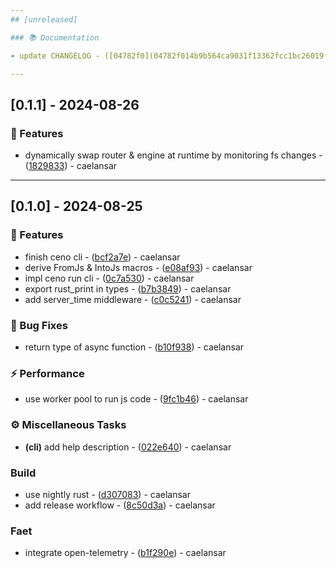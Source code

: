 ```yaml
---
## [unreleased]

### 📚 Documentation

- update CHANGELOG - ([04782f0](04782f014b9b564ca9031f13362fcc1bc26019f0)) - caelansar

---
```

## [0.1.1] - 2024-08-26

### 🚀 Features

- dynamically swap router & engine at runtime by monitoring fs changes - ([1829833](1829833c94fdc88ae6c41d1f1789848d7f79a775)) - caelansar

---
## [0.1.0] - 2024-08-25

### 🚀 Features

- finish ceno cli - ([bcf2a7e](bcf2a7e4caeb0c727e29c77b151e54117787dfe1)) - caelansar
- derive FromJs & IntoJs macros - ([e08af93](e08af9303ae425bc638c15c43f4daf135aeaf7a0)) - caelansar
- impl ceno run cli - ([0c7a530](0c7a5309a4ec69f28d369746321029dc49a3f1dc)) - caelansar
- export rust_print in types - ([b7b3849](b7b38492d5d1bed61ededc856e232cacd8e9a568)) - caelansar
- add server_time middleware - ([c0c5241](c0c52411de05e508c0b71872b047319f4d18bb54)) - caelansar

### 🐛 Bug Fixes

- return type of async function - ([b10f938](b10f938b5184c767191733821288760f0a8c1d58)) - caelansar

### ⚡ Performance

- use worker pool to run js code - ([9fc1b46](9fc1b46780628e148c0f5e0f621be2a0a0f7ac69)) - caelansar

### ⚙️ Miscellaneous Tasks

- **(cli)** add help description - ([022e640](022e6401e243a0d42deadd72731fff9e4ad2eaec)) - caelansar

### Build

- use nightly rust - ([d307083](d3070830aee75d0163f657dbca1d80a50d1de35e)) - caelansar
- add release workflow - ([8c50d3a](8c50d3ae89e6eb82b866afe329f2e78d21a637c5)) - caelansar

### Faet

- integrate open-telemetry - ([b1f290e](b1f290e342b9a948d1d1b96f58f783160e339749)) - caelansar

<!-- generated by git-cliff -->

